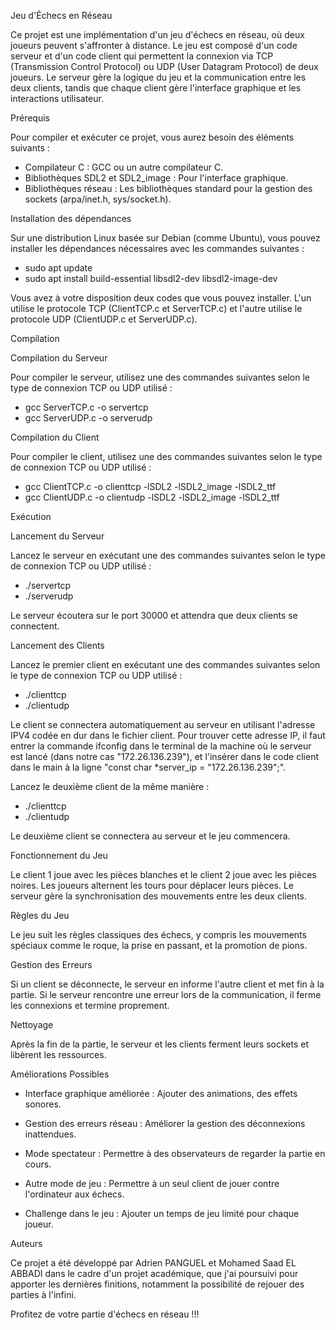Jeu d'Échecs en Réseau

Ce projet est une implémentation d'un jeu d'échecs en réseau, où deux joueurs peuvent s'affronter à distance. Le jeu est composé d'un code serveur et d'un code client qui permettent la connexion via TCP (Transmission Control Protocol) ou UDP (User Datagram Protocol) de deux joueurs. Le serveur gère la logique du jeu et la communication entre les deux clients, tandis que chaque client gère l'interface graphique et les interactions utilisateur.


Prérequis

Pour compiler et exécuter ce projet, vous aurez besoin des éléments suivants :

- Compilateur C : GCC ou un autre compilateur C.
- Bibliothèques SDL2 et SDL2_image : Pour l'interface graphique.
- Bibliothèques réseau : Les bibliothèques standard pour la gestion des sockets (arpa/inet.h, sys/socket.h).


Installation des dépendances

Sur une distribution Linux basée sur Debian (comme Ubuntu), vous pouvez installer les dépendances nécessaires avec les commandes suivantes :

- sudo apt update
- sudo apt install build-essential libsdl2-dev libsdl2-image-dev

Vous avez à votre disposition deux codes que vous pouvez installer. L'un utilise le protocole TCP (ClientTCP.c et ServerTCP.c) et l'autre utilise le protocole UDP (ClientUDP.c et ServerUDP.c).


Compilation

Compilation du Serveur

Pour compiler le serveur, utilisez une des commandes suivantes selon le type de connexion TCP ou UDP utilisé :

- gcc ServerTCP.c -o servertcp
- gcc ServerUDP.c -o serverudp

Compilation du Client

Pour compiler le client, utilisez une des commandes suivantes selon le type de connexion TCP ou UDP utilisé :

- gcc ClientTCP.c -o clienttcp -lSDL2 -lSDL2_image -lSDL2_ttf
- gcc ClientUDP.c -o clientudp -lSDL2 -lSDL2_image -lSDL2_ttf

Exécution

Lancement du Serveur

Lancez le serveur en exécutant une des commandes suivantes selon le type de connexion TCP ou UDP utilisé :

- ./servertcp
- ./serverudp

Le serveur écoutera sur le port 30000 et attendra que deux clients se connectent.

Lancement des Clients

Lancez le premier client en exécutant une des commandes suivantes selon le type de connexion TCP ou UDP utilisé :

- ./clienttcp
- ./clientudp

Le client se connectera automatiquement au serveur en utilisant l'adresse IPV4 codée en dur dans le fichier client. Pour trouver cette adresse IP, il faut entrer la commande ifconfig dans le terminal de la machine où le serveur est lancé (dans notre cas "172.26.136.239"), et l'insérer dans le code client dans le main à la ligne "const char *server_ip = "172.26.136.239";".

Lancez le deuxième client de la même manière :

- ./clienttcp
- ./clientudp

Le deuxième client se connectera au serveur et le jeu commencera.


Fonctionnement du Jeu

Le client 1 joue avec les pièces blanches et le client 2 joue avec les pièces noires. Les joueurs alternent les tours pour déplacer leurs pièces. Le serveur gère la synchronisation des mouvements entre les deux clients.


Règles du Jeu

Le jeu suit les règles classiques des échecs, y compris les mouvements spéciaux comme le roque, la prise en passant, et la promotion de pions.


Gestion des Erreurs

Si un client se déconnecte, le serveur en informe l'autre client et met fin à la partie. Si le serveur rencontre une erreur lors de la communication, il ferme les connexions et termine proprement.


Nettoyage

Après la fin de la partie, le serveur et les clients ferment leurs sockets et libèrent les ressources.


Améliorations Possibles

- Interface graphique améliorée : Ajouter des animations, des effets sonores.

- Gestion des erreurs réseau : Améliorer la gestion des déconnexions inattendues.

- Mode spectateur : Permettre à des observateurs de regarder la partie en cours.

- Autre mode de jeu : Permettre à un seul client de jouer contre l'ordinateur aux échecs.

- Challenge dans le jeu : Ajouter un temps de jeu limité pour chaque joueur.


Auteurs

Ce projet a été développé par Adrien PANGUEL et Mohamed Saad EL ABBADI dans le cadre d'un projet académique, que j'ai poursuivi pour apporter les dernières finitions, notamment la possibilité de rejouer des parties à l'infini.


Profitez de votre partie d'échecs en réseau !!!
